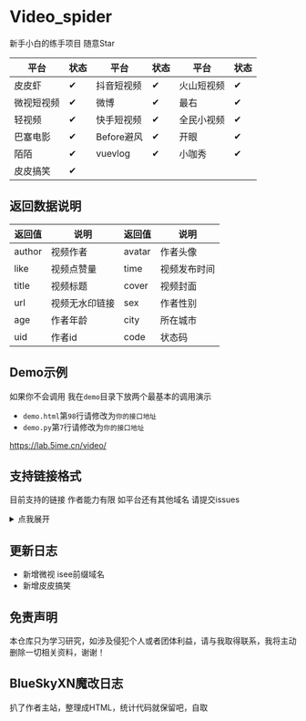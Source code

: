 # Video_spider

新手小白的练手项目 随意Star

| 平台 | 状态| 平台 | 状态| 平台 | 状态|
|  ----  | ----  | ----  | ---- |----|----|
| 皮皮虾 | ✔ | 抖音短视频 | ✔ | 火山短视频 | ✔|
| 微视短视频 | ✔ | 微博 | ✔ | 最右 | ✔|
| 轻视频 | ✔ | 快手短视频 | ✔ | 全民小视频 | ✔|
| 巴塞电影 | ✔ | Before避风 | ✔ | 开眼 | ✔|
| 陌陌 | ✔ | vuevlog | ✔ |小咖秀| ✔|
| 皮皮搞笑 | ✔ |   |   |  |  |

## 返回数据说明

| 返回值 | 说明 | 返回值 | 说明 |
|  ----  | ----  | ----  | ---- |
| author | 视频作者| avatar | 作者头像 |
| like | 视频点赞量 | time | 视频发布时间 |
| title | 视频标题 | cover | 视频封面 |
| url | 视频无水印链接 | sex  | 作者性别 |
| age | 作者年龄 | city | 所在城市 |
| uid | 作者id | code | 状态码 |

## Demo示例

如果你不会调用 我在`demo`目录下放两个最基本的调用演示

- `demo.html`第`98`行请修改为`你的接口地址`
- `demo.py`第`7`行请修改为`你的接口地址`

https://lab.5ime.cn/video/


## 支持链接格式

目前支持的链接 作者能力有限 如平台还有其他域名 请提交issues
<details>
<summary>点我展开</summary>

```text
  share.izuiyou.com
  h5.weishi.qq.com
  isee.weishi.qq.com
  h5.pipix.com
  v.douyin.com
  share.huoshan.com
  weibo.com
  m.oasis.weibo.cn
  bbq.bilibili.com
  v.kuaishou.com
  quanmin.hao222.com
  m.moviebase.cn
  m.hanyuhl.com
  www.eyepetizer.net
  m.immomo.com
  v.vuevideo.net
  mobile.xiaokaxiu.com
  share.ippzone.com
```

</details>

## 更新日志

- 新增微视 isee前缀域名
- 新增皮皮搞笑

## 免责声明

本仓库只为学习研究，如涉及侵犯个人或者团体利益，请与我取得联系，我将主动删除一切相关资料，谢谢！

## BlueSkyXN魔改日志
扒了作者主站，整理成HTML，统计代码就保留吧，自取